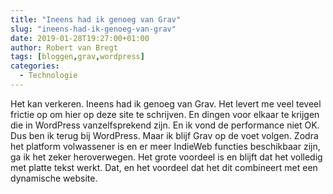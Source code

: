 ```yaml
---
title: "Ineens had ik genoeg van Grav"
slug: "ineens-had-ik-genoeg-van-grav"
date: 2019-01-28T19:27:00+01:00
author: Robert van Bregt
tags: [bloggen,grav,wordpress]
categories:
  - Technologie
---
```

Het kan verkeren. Ineens had ik genoeg van Grav. Het levert me veel teveel frictie op om hier op deze site te schrijven. En dingen voor elkaar te krijgen die in WordPress vanzelfsprekend zijn. En ik vond de performance niet OK. Dus ben ik terug bij WordPress. Maar ik blijf Grav op de voet volgen. Zodra het platform volwassener is en er meer IndieWeb functies beschikbaar zijn, ga ik het zeker heroverwegen. Het grote voordeel is en blijft dat het volledig met platte tekst werkt. Dat, en het voordeel dat het dit combineert met een dynamische website.
